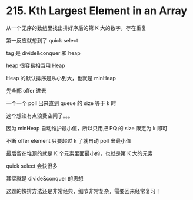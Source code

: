 # 215. Kth Largest Element in an Array

从一个无序的数组里找出排好序后的第 K 大的数字，存在重复

第一反应就想到了 quick select

tag 是 divide&conquer 和 heap

heap 很容易相当用 Heap

Heap 的默认排序是从小到大，也就是 minHeap

先全部 offer 进去

一个一个 poll 出来直到 queue 的 size 等于 k 时

这个想法有点浪费空间了。。。

因为 minHeap 自动维护最小值，所以只用把 PQ 的 size 限定为 k 即可

不断 offer element 只要超过 k 了就自动 poll 出最小值

最后留在堆顶的就是 K 个元素里面最小的，也就是第 K 大的元素

quick select 会快很多

其实就是 divide&conquer 的思想

这题的快排方法还是非常经典，细节非常复杂，需要回来经常复习！

